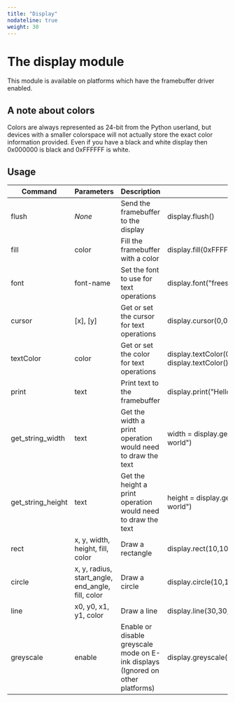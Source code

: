 ```yaml
---
title: "Display"
nodateline: true
weight: 30
---
```


# The display module
This module is available on platforms which have the framebuffer driver enabled.

## A note about colors
Colors are always represented as 24-bit from the Python userland, but devices with a smaller colorspace will not actually store the exact color information provided.
Even if you have a black and white display then 0x000000 is black and 0xFFFFFF is white.

## Usage
| Command           | Parameters                                          | Description                                                                     | Example                                                 |
|-------------------|-----------------------------------------------------|---------------------------------------------------------------------------------|---------------------------------------------------------|
| flush             | *None*                                              | Send the framebuffer to the display                                             | display.flush()                                         |
| fill              | color                                               | Fill the framebuffer with a color                                               | display.fill(0xFFFFFF)                                  |
| font              | font-name                                           | Set the font to use for text operations                                         | display.font("freesans9")                               |
| cursor            | [x], [y]                                            | Get or set the cursor for text operations                                       | display.cursor(0,0) (x, y) = display.cursor()           |
| textColor         | color                                               | Get or set the color for text operations                                        | display.textColor(0x000000) color = display.textColor() |
| print             | text                                                | Print text to the framebuffer                                                   | display.print("Hello, world")                           |
| get_string_width  | text                                                | Get the width a print operation would need to draw the text                     | width = display.get_string_width("Hello, world")        |
| get_string_height | text                                                | Get the height a print operation would need to draw the text                    | height = display.get_string_height("Hello, world")      |
| rect              | x, y, width, height, fill, color                    | Draw a rectangle                                                                | display.rect(10,10,10,10,True,0x000000)                 |
| circle            | x, y, radius, start_angle, end_angle, fill, color   | Draw a circle                                                                   | display.circle(10,10,10,0,359,True,0x000000)            |
| line              | x0, y0, x1, y1, color                               | Draw a line                                                                     | display.line(30,30,40,40,0x000000)                      |
| greyscale         | enable                                              | Enable or disable greyscale mode on E-ink displays (Ignored on other platforms) | display.greyscale(True)                                 |
